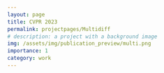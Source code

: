 ```yaml
---
layout: page
title: CVPR 2023
permalink: projectpages/Multidiff
# description: a project with a background image
img: /assets/img/publication_preview/multi.png
importance: 1
category: work
---
```

<head>
    <script async src="https://www.googletagmanager.com/gtag/js?id=G-XB3PR2Y1TQ"></script>
    <script>
    window.dataLayer = window.dataLayer || [];
    function gtag(){dataLayer.push(arguments);}
    gtag('js', new Date());

    gtag('config', 'G-XB3PR2Y1TQ');
    </script>

    <meta charset="utf-8">
    <meta name="viewport" content="width=device-width, initial-scale=1.0, shrink-to-fit=no">
    <title>Unite and Conquer</title>
    <link rel="stylesheet" href="https://cdnjs.cloudflare.com/ajax/libs/twitter-bootstrap/4.5.0/css/bootstrap.min.css">
    <link href='https://fonts.googleapis.com/css?family=Source+Sans+Pro:300,400,500,600' rel='stylesheet' type='text/css'>
    <link rel="stylesheet" href="/assets/css/Highlight-Clean.css">
    <link rel="stylesheet" href="/assets/css/styles.css">

    <link rel="apple-touch-icon" sizes="180x180" href="/apple-touch-icon.png">
    <link rel="icon" type="image/png" sizes="32x32" href="/favicon-32x32.png">
    <link rel="icon" type="image/png" sizes="16x16" href="/favicon-16x16.png">
    <link rel="manifest" href="/site.webmanifest">

    <meta property="og:site_name" content="Unite and Conquer: Cross Dataset Multimodal Synthesis using Diffusion Models" />
    <meta property="og:type" content="video.other" />
    <meta property="og:title" content="Unite and Conquer: Cross Dataset Multimodal Synthesis using Diffusion Models" />
    <meta property="og:description" content="Unite and Conquer: Cross Dataset Multimodal Synthesis using Diffusion Models, 2022." />
    <meta property="og:url" content="https://dreamfusion3d.github.io/" />
    <meta property="og:image" content="https://dreamfusion3d.github.io/images/multi.png" />

    <meta property="article:publisher" content="https://dreamfusion3d.github.io/" />
    <meta name="twitter:card" content="summary_large_image" />
    <meta name="twitter:title" content="Unite and Conquer: Cross Dataset Multimodal Synthesis using Diffusion Models" />
    <meta name="twitter:description" content="We combine neural rendering with a multi-modal text-to-2D image diffusion generative model to synthesize diverse 3D objects from text." />
    <meta name="twitter:url" content="https://dreamfusion3d.github.io/" />
    <meta name="twitter:image" content="https://dreamfusion3d.github.io/images/multi.png" />
    <!-- <meta name="twitter:site" content="" /> -->

    <script src="/assets/js/video_comparison.js"></script>
    <script type="module" src="https://unpkg.com/@google/model-viewer@2.0.1/dist/model-viewer.min.js"></script>
</head>

<body>

    <div class="highlight-clean" style="padding-bottom: 10px;">
        <div class="container" style="max-width: 1250px;">: 
            <h1 style="color:black;" class="text-center"><b>Unite and Conquer</b>: Plug and Play Multimodal Synthesis using Diffusion Models</h1>
        </div>
        <div class="container" style="max-width: 1100px;">
            <div class="row authors">
             <div class="col-sm-2">
                    <!-- <h5 class="text-center"><a class="text-center" href="https://nithin-gk.github.io/">Nithin Gopalakrishnan Nair</a></h5> -->
                </div>
                <div class="col-sm-3">
                    <h5 class="text-center"><a class="text-center" href="https://nithin-gk.github.io/">Nithin Gopalakrishnan Nair</a></h5>
                </div>
                <div class="col-sm-3">
                    <h5 class="text-center"><a class="text-center" href="https://www.wgcban.com/">Chaminda Bandara</a></h5>
                </div>
                <div class="col-sm-3">
                    <h5 class="text-center"><a class="text-center" href="https://engineering.jhu.edu/vpatel36/team/vishalpatel/">Vishal M Patel</a></h5>
                </div>
            </div>    
        </div>
        <div align= "center" class="buttons" style="margin-bottom: 8px;">
             
            <a class="btn btn-light" role="button" href="https://arxiv.org/abs/2212.00793">
                <svg style="width:24px;height:24px;margin-left:-12px;margin-right:12px" viewBox="0 0 24 24">
                    <path fill="currentColor" d="M16 0H8C6.9 0 6 .9 6 2V18C6 19.1 6.9 20 8 20H20C21.1 20 22 19.1 22 18V6L16 0M20 18H8V2H15V7H20V18M4 4V22H20V24H4C2.9 24 2 23.1 2 22V4H4M10 10V12H18V10H10M10 14V16H15V14H10Z"></path>
                </svg>Paper
            </a>
            <a class="btn btn-light border border-dark" role="button" href="https://github.com/Nithin-GK/UniteandConquer">
                <svg style="visibility:hidden;width:0px;height:24px;margin-left:-12px;margin-right:12px" width="0px" height="24px" viewBox="0 0 375 531">
                    <polygon stroke="#000000" points="0.5,0.866 459.5,265.87 0.5,530.874 "/>
                </svg>
                Github
            </a>
            <a class="btn btn-light" role="button" href="https://huggingface.co/spaces/gknithin/MultimodalDiffusion">
                <svg style="width:24px;height:24px;margin-left:-12px;margin-right:12px" width="24px" height="24px" viewBox="0 0 375 531">
                    <polygon stroke="#000000" points="0.5,0.866 459.5,265.87 0.5,530.874 "/>
                </svg>
                Demo
            </a>
        </div>
    </div>
    <hr class="divider" />
    <div align="justify" class="container" style="max-width: 768px;">
        <div class="row">
            <div class="col-md-12">
                <h2 style="color:black;"><center> Abstract </center></h2>
                <p style="color:black;">
                    <!-- <strong> -->
                        Generating photos satisfying multiple constraints finds broad utility in the content creation industry. A key hurdle to accomplishing this task is the need for paired data consisting of all modalities (i.e., constraints) and their corresponding output. Moreover, existing methods need retraining using paired data across all modalities to introduce a new condition. This paper proposes a solution to this problem based on denoising diffusion probabilistic models (DDPMs). Our motivation for choosing diffusion models over other generative models comes from the flexible internal structure of diffusion models. Since each sampling step in the DDPM follows a Gaussian distribution, we show that there exists a closed-form solution for generating an image given various constraints. Our method can unite multiple diffusion models trained on multiple sub-tasks and conquer the combined task through our proposed sampling strategy. We also introduce a novel reliability parameter that allows using different off-the-shelf diffusion models trained across various datasets during sampling time alone to guide it to the desired outcome satisfying multiple constraints. We perform experiments on various standard multimodal tasks to demonstrate the effectiveness of our approach. 
                    <!-- </strong> -->
                </p>
            </div>
        </div>
    </div>
    <div align="center" class="container" style="max-width: 768px;">
        <div class="row captioned_videos">
            <div class="col-md-12">
            <img src="/assets/images/multi.png" alt="sym" width="700" height ="500" style="border-style: none" />
                <h6 style="color:black;" class="caption">Our model can combine task spectific information learned by multiple models and perform composite generation during inference time without any explciit retraining.</h6>
            </div>
        </div>
    </div>    
    <hr class="divider" />
    <div class="container" style="max-width: 768px;">
        <div class="row">
            <div class="col-md-12">
                <h2> Method</h2>
            </div>
        </div>
    </div>
    <div align="center" class="container" style="max-width: 768px;">
        <div class="row captioned_videos">
            <div class="col-md-12">
            <img src="/assets/img/paper_images/method_train.png" alt="sym" width="500" height ="300" style="border-style: none" />
                <h6 style="color:black;" class="caption">Our model can combine task spectific information learned by multiple models and perform composite generation during inference time without any explciit retraining.</h6>
            </div>
        </div>
    </div>
    <hr class="divider" />
   <div class="container" style="max-width: 768px;">
        <div class="row">
            <div class="col-md-12">
                <h2 style="color:black;">Multimodal face generation</h2>
            </div>
        </div>
    </div>

    <div align="center" class="container" style="max-width: 768px;">
        <div class="row captioned_videos">
            <div class="col-md-12">
            <img src="/assets/img/paper_images/method.png" alt="sym" width="700" height ="500" style="border-style: none" />
                <!-- <h6 class="caption">Our model can combine task spectific information learned by multiple models and perform composite generation during inference time without any explciit retraining.</h6> -->
            </div>
        </div>
    </div>

    <hr class="divider" />
   <div class="container" style="max-width: 768px;">
        <div class="row">
            <div class="col-md-12">
                <h2 style="color:black;">>Multimodal generic scenes generation</h2>
            </div>
        </div>
    </div>

    <div align="center" class="container" style="max-width: 768px;">
        <div class="row captioned_videos">
            <div class="col-md-12">
            <img src="/assets/img/paper_images/comparison.png" alt="sym" width="700" height ="250" style="border-style: none" />
            </div>
        </div>
    </div>

   <hr class="divider" />
   <div class="container" style="max-width: 768px;">
        <div class="row">
            <div class="col-md-12">
                <h2 style="color:black;">Multimodal Interpolation</h2>
            </div>
        </div>
    </div>

    <div align="center" class="container" style="max-width: 768px;">
        <div class="row captioned_videos">
            <div class="col-md-12">
            <img src="/assets/img/paper_images/interpolation.png" alt="sym" width="700" height ="700" style="border-style: none" />
                <!-- <h6 style="color:black;" class="caption">Our model can combine task spectific information learned by multiple models and perform composite generation during inference time without any explciit retraining.</h6> -->
            </div>
        </div>
    </div>
    <hr class="divider" />
    
   <div align="center" class="container" style="max-width: 768 px;">
        <div class="row">
            <div class="col-md-12">
                <h2 style="color:black;"> Video Explanation</h2>
            </div>
        </div>
    </div>
   <div align="center" class="container" style="max-width: 512 px;">
    <div class="row">
            <div class="col-md-12">
            <iframe width="600" height="480"
            src="https://www.youtube.com/embed/N4EOwnhNzIk">
            </iframe>
            </div>
    </div>
    </div>

    <hr class="divider" />

    <div class="container" style="max-width: 768px;">
        <div class="row">
            <div class="col-md-12">
                <h2 style="color:black;">Citation</h2>
                <code>
                 @article{nair2023unite,<br>
                &nbsp;  title={Unite and Conquer: Plug \& Play Multi-Modal Synthesis Using Diffusion Models},<br>
                &nbsp; author={Nair, Nithin Gopalakrishnan and Bandara, Wele Gedara Chaminda and Patel, Vishal M},<br>
                &nbsp; booktitle={Proceedings of the IEEE/CVF Conference on Computer Vision and Pattern Recognition},<br>
                &nbsp; pages={6070--6079},<br>
                &nbsp; year={2023}<br>
                &nbsp; }<br>
                </code>
            </div>
        </div>
    </div>
 <hr class="divider" />
    <div class="container" style="max-width: 768px;">
        <div class="row">
            <div class="col-md-12">
                <h2 style="color:black;">Acknowledgement</h2>
                <p style="color:black;">
                    This template has been borrowed from https://dreamfusion3d.github.io/
                </p>
            </div>
        </div>
    </div>
    <script src="https://polyfill.io/v3/polyfill.js?features=IntersectionObserver"></script>
    <script src="/assets/js/yall.js"></script>
    <script>
        yall(
            {
                observeChanges: true
            }
        );
    </script>
    <script src="/assets/js/scripts.js"></script>
    <script src="https://cdnjs.cloudflare.com/ajax/libs/jquery/3.5.1/jquery.min.js"></script>
    <script src="https://cdnjs.cloudflare.com/ajax/libs/twitter-bootstrap/4.5.0/js/bootstrap.bundle.min.js"></script>
    <script src="https://uploads-ssl.webflow.com/51e0d73d83d06baa7a00000f/js/webflow.fd002feec.js"></script>
    <!-- Import the component -->
    <!-- <footer>
        <button class="button" onclick="darkmode()">Dark/Light mode</button>
        <script>
            function darkmode() {
            var element = document.body;
            element.classList.toggle("dark-mode");
            }

        </script>
    </footer> -->
</body>
